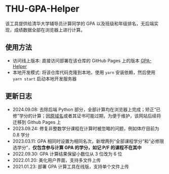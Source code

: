 # THU-GPA-Helper

该工具提供给清华大学辅导员计算同学的 GPA 以及班级和年级排名，无后端实现，成绩数据全部在浏览器上进行计算。

## 使用方法

- 访问线上版本: 直接访问部署在该仓库的 GitHub Pages 上的版本 [GPA-Helper](https://powerfooi.github.io/gpa-helper/)
- 本地开发模式: 将该仓库代码克隆到本地，使用 `yarn` 安装依赖，然后使用 `yarn start` 启动本地开发服务器

## 更新日志

- 2024.09.08: 去除后端 Python 部分，全部计算均在浏览器上完成；矫正“已修”学分的计算；因[原域名](https://gpa-helper.whiteffire.cn)或者其证书可能过期，为便于维护，该网站后续将迁移到 Github Pages 上
- 2023.09.24: 修复非整数学分课程在计算时被忽略的问题，例如体疗目前为 0.8 学分
- 2023.03.11: GPA 相同时设置为相同名次，新增两列“全部课程学分”和“必修限选学分”，**仅包含参与计算 GPA 的学分，如记 P/F 的课程不在其中**
- 2022.09.30: GPA 计算结果保留小数位从 3 位改为 6 位
- 2022.01.20: 美化用户界面，支持多文件上传
- 2021.01.23: 部署 GPA 计算工具在线版，支持单个文件上传
